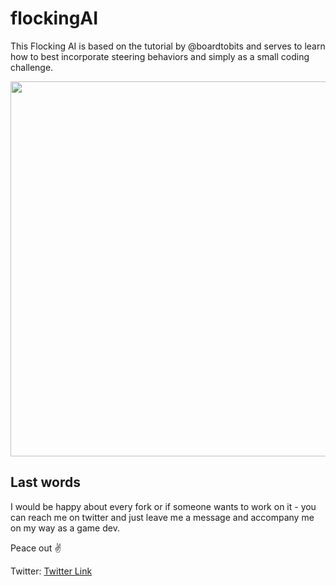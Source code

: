# flockingAI
This Flocking AI is based on the tutorial by @boardtobits and serves to learn how to best incorporate steering behaviors and simply as a small coding challenge.

<img src="https://media.giphy.com/media/lwZWz0pmgv1m2mDUPB/giphy.gif" width="900" height="600" />

## Last words
I would be happy about every fork or if someone wants to work on it - you can reach me on twitter and just leave me a message and accompany me on my way as a game dev. 

Peace out ✌

Twitter: [Twitter Link](https://twitter.com/FreddyNewtonDev)

